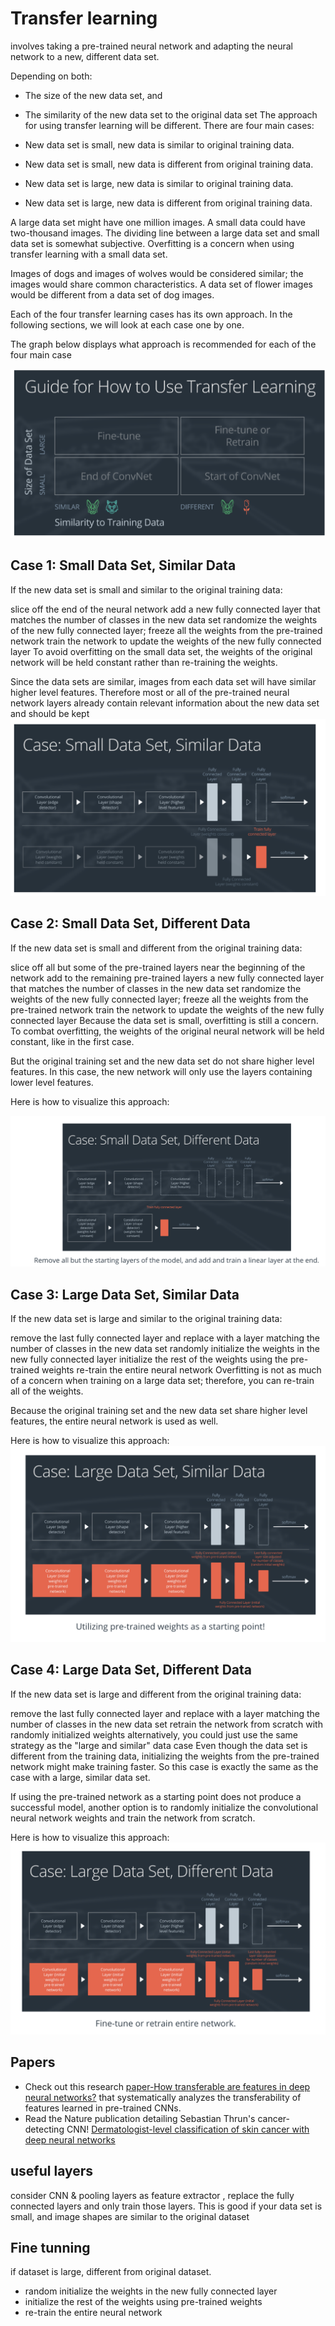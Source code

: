 # Transfer learning
involves taking a pre-trained neural network and adapting the neural network to a new, different data set.

Depending on both:

- The size of the new data set, and
- The similarity of the new data set to the original data set
The approach for using transfer learning will be different. There are four main cases:

- New data set is small, new data is similar to original training data.
- New data set is small, new data is different from original training data.
- New data set is large, new data is similar to original training data.
- New data set is large, new data is different from original training data.

A large data set might have one million images. A small data could have two-thousand images. The dividing line between a large data set and small data set is somewhat subjective. Overfitting is a concern when using transfer learning with a small data set.

Images of dogs and images of wolves would be considered similar; the images would share common characteristics. A data set of flower images would be different from a data set of dog images.

Each of the four transfer learning cases has its own approach. In the following sections, we will look at each case one by one.

The graph below displays what approach is recommended for each of the four main case

![alt text](./images/transfer_learning.png "validation")

## Case 1: Small Data Set, Similar Data

If the new data set is small and similar to the original training data:

slice off the end of the neural network
add a new fully connected layer that matches the number of classes in the new data set
randomize the weights of the new fully connected layer; freeze all the weights from the pre-trained network
train the network to update the weights of the new fully connected layer
To avoid overfitting on the small data set, the weights of the original network will be held constant rather than re-training the weights.

Since the data sets are similar, images from each data set will have similar higher level features. Therefore most or all of the pre-trained neural network layers already contain relevant information about the new data set and should be kept
![alt text](./images/c1.png "validation")

## Case 2: Small Data Set, Different Data
If the new data set is small and different from the original training data:

slice off all but some of the pre-trained layers near the beginning of the network
add to the remaining pre-trained layers a new fully connected layer that matches the number of classes in the new data set
randomize the weights of the new fully connected layer; freeze all the weights from the pre-trained network
train the network to update the weights of the new fully connected layer
Because the data set is small, overfitting is still a concern. To combat overfitting, the weights of the original neural network will be held constant, like in the first case.

But the original training set and the new data set do not share higher level features. In this case, the new network will only use the layers containing lower level features.

Here is how to visualize this approach:

![alt text](./images/c2.png "validation")

## Case 3: Large Data Set, Similar Data
If the new data set is large and similar to the original training data:

remove the last fully connected layer and replace with a layer matching the number of classes in the new data set
randomly initialize the weights in the new fully connected layer
initialize the rest of the weights using the pre-trained weights
re-train the entire neural network
Overfitting is not as much of a concern when training on a large data set; therefore, you can re-train all of the weights.

Because the original training set and the new data set share higher level features, the entire neural network is used as well.

Here is how to visualize this approach:
![alt text](./images/c3.png "validation")

## Case 4: Large Data Set, Different Data
If the new data set is large and different from the original training data:

remove the last fully connected layer and replace with a layer matching the number of classes in the new data set
retrain the network from scratch with randomly initialized weights
alternatively, you could just use the same strategy as the "large and similar" data case
Even though the data set is different from the training data, initializing the weights from the pre-trained network might make training faster. So this case is exactly the same as the case with a large, similar data set.

If using the pre-trained network as a starting point does not produce a successful model, another option is to randomly initialize the convolutional neural network weights and train the network from scratch.

Here is how to visualize this approach:
![alt text](./images/c4.png "validation")

## Papers
- Check out this research [paper-How transferable are features in deep neural networks?](https://arxiv.org/pdf/1411.1792.pdf) that systematically analyzes the transferability of features learned in pre-trained CNNs.
- Read the Nature publication detailing Sebastian Thrun's cancer-detecting CNN! [Dermatologist-level classification of skin cancer with deep neural networks](https://www.nature.com/articles/nature21056.epdf?referrer_access_token=_snzJ5POVSgpHutcNN4lEtRgN0jAjWel9jnR3ZoTv0NXpMHRAJy8Qn10ys2O4tuP9jVts1q2g1KBbk3Pd3AelZ36FalmvJLxw1ypYW0UxU7iShiMp86DmQ5Sh3wOBhXDm9idRXzicpVoBBhnUsXHzVUdYCPiVV0Slqf-Q25Ntb1SX_HAv3aFVSRgPbogozIHYQE3zSkyIghcAppAjrIkw1HtSwMvZ1PXrt6fVYXt-dvwXKEtdCN8qEHg0vbfl4_m&tracking_referrer=edition.cnn.com)

## useful layers
consider CNN & pooling layers as feature extractor , replace the fully connected layers and only train those layers. This is good if your data set is small, and image shapes are similar to the original dataset
## Fine tunning
if dataset is large, different from original dataset.
- random initialize the weights in the new fully connected layer
- initialize the rest of the weights using pre-trained weights
- re-train the entire neural network
